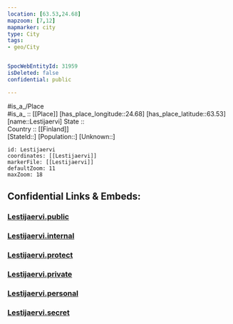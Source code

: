 ```yaml
---
location: [63.53,24.68] 
mapzoom: [7,12] 
mapmarker: city 
type: City
tags:
- geo/City


SpocWebEntityId: 31959
isDeleted: false
confidential: public

---
```

#is_a_/Place  
#is_a_ :: [[Place]] 
[has_place_longitude::24.68] 
[has_place_latitude::63.53] 
[name::Lestijaervi] 
State ::  
Country :: [[Finland]]  
[StateId::] 
[Population::] 
[Unknown::] 


```leaflet
id: Lestijaervi
coordinates: [[Lestijaervi]] 
markerFile: [[Lestijaervi]] 
defaultZoom: 11 
maxZoom: 18
```


## Confidential Links & Embeds: 

### [Lestijaervi.public](/_public/\Earth\Continent\Europe\Europe~North\Finland\Provinces~Finland\Western_Finland\counties~Western_Finland\Ostrobothnia~Central\CityLestijaervi.public.md) 

### [Lestijaervi.internal](/_internal/\Earth\Continent\Europe\Europe~North\Finland\Provinces~Finland\Western_Finland\counties~Western_Finland\Ostrobothnia~Central\CityLestijaervi.internal.md) 

### [Lestijaervi.protect](/_protect/\Earth\Continent\Europe\Europe~North\Finland\Provinces~Finland\Western_Finland\counties~Western_Finland\Ostrobothnia~Central\CityLestijaervi.protect.md) 

### [Lestijaervi.private](/_private/\Earth\Continent\Europe\Europe~North\Finland\Provinces~Finland\Western_Finland\counties~Western_Finland\Ostrobothnia~Central\CityLestijaervi.private.md) 

### [Lestijaervi.personal](/_personal/\Earth\Continent\Europe\Europe~North\Finland\Provinces~Finland\Western_Finland\counties~Western_Finland\Ostrobothnia~Central\CityLestijaervi.personal.md) 

### [Lestijaervi.secret](/_secret/\Earth\Continent\Europe\Europe~North\Finland\Provinces~Finland\Western_Finland\counties~Western_Finland\Ostrobothnia~Central\CityLestijaervi.secret.md)

